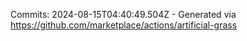 Commits: 2024-08-15T04:40:49.504Z - Generated via https://github.com/marketplace/actions/artificial-grass
<br>
